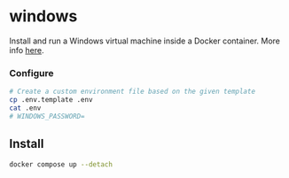 # windows

Install and run a Windows virtual machine inside a Docker container.
More info [here](https://github.com/dockur/windows).

### Configure

```sh
# Create a custom environment file based on the given template
cp .env.template .env
cat .env
# WINDOWS_PASSWORD=
```

## Install
```sh
docker compose up --detach
```
